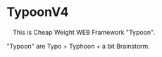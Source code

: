 # TypoonV4

　This is Cheap Weight WEB Framework "Typoon".
 
  "Typoon" are Typo + Typhoon + a bit Brainstorm.
